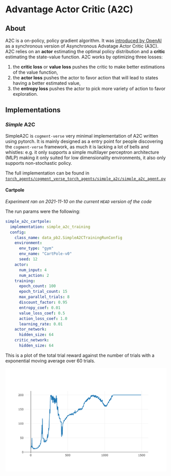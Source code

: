 # Advantage Actor Critic (A2C)

## About

A2C is a on-policy, policy gradient algorithm. It was [introduced by OpenAI](https://openai.com/blog/baselines-acktr-a2c/) as a synchronous version of Asynchronous Advatage Actor Critic (A3C). A2C relies on an **actor** estimating the optimal policy distribution and a **critic** estimating the state-value function. A2C works by optimizing three losses:

1. the **critic loss** or **value loss** pushes the critic to make better estimations of the value function,
2. the **actor loss** pushes the actor to favor action that will lead to states having a better estimated value,
3. the **entropy loss** pushes the actor to pick more variety of action to favor exploration.

## Implementations

### _Simple_ A2C

SimpleA2C is `cogment-verse` very minimal implementation of A2C written using pytorch. It is mainly designed as a entry point for people discovering the `cogment-verse` framework, as much it is lacking a lot of bells and whistles: e.g. it only supports a simple multilayer perceptron architecture (MLP) making it only suited for low dimensionality environments, it also only supports non-stochastic policy.

The full implementation can be found in [`torch_agents/cogment_verse_torch_agents/simple_a2c/simple_a2c_agent.py`](/torch_agents/cogment_verse_torch_agents/simple_a2c/simple_a2c_agent.py)

#### Cartpole

_Experiment ran on 2021-11-10 on the current `HEAD` version of the code_

The run params were the following:

```yaml
simple_a2c_cartpole:
  implementation: simple_a2c_training
  config:
    class_name: data_pb2.SimpleA2CTrainingRunConfig
    environment:
      env_type: "gym"
      env_name: "CartPole-v0"
      seed: 12
    actor:
      num_input: 4
      num_action: 2
    training:
      epoch_count: 100
      epoch_trial_count: 15
      max_parallel_trials: 8
      discount_factor: 0.95
      entropy_coef: 0.01
      value_loss_coef: 0.5
      action_loss_coef: 1.0
      learning_rate: 0.01
    actor_network:
      hidden_size: 64
    critic_network:
      hidden_size: 64
```

This is a plot of the total trial reward against the number of trials with a exponential moving average over 60 trials.

![Training total reward for the simple A2C implementation](./cartpole_simple_a2c.png)
